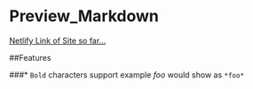 # Preview_Markdown

[Netlify Link of Site so far...](https://jolly-wiles-0f6acf.netlify.com/)

##Features

###* `Bold` characters support example *foo* would show as `*foo*`
